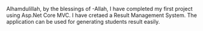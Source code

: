 Alhamdulillah, by the blessings of -Allah, I have completed my first project using Asp.Net Core MVC. I have cretaed a Result Management System. 
The application can be used for generating students result easily.

